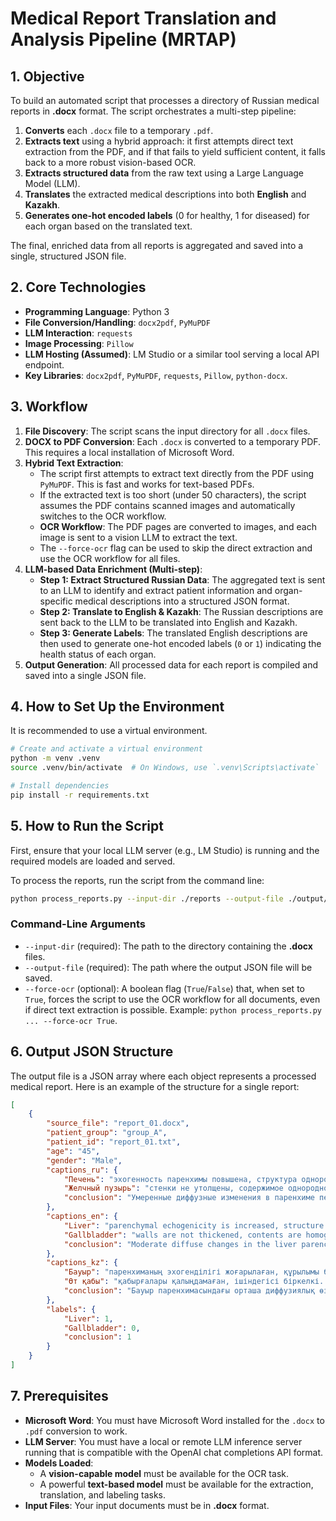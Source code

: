 # Medical Report Translation and Analysis Pipeline (MRTAP)

## 1. Objective
To build an automated script that processes a directory of Russian medical reports in **.docx** format. The script orchestrates a multi-step pipeline:
1.  **Converts** each `.docx` file to a temporary `.pdf`.
2.  **Extracts text** using a hybrid approach: it first attempts direct text extraction from the PDF, and if that fails to yield sufficient content, it falls back to a more robust vision-based OCR.
3.  **Extracts structured data** from the raw text using a Large Language Model (LLM).
4.  **Translates** the extracted medical descriptions into both **English** and **Kazakh**.
5.  **Generates one-hot encoded labels** (0 for healthy, 1 for diseased) for each organ based on the translated text.

The final, enriched data from all reports is aggregated and saved into a single, structured JSON file.

## 2. Core Technologies
- **Programming Language**: Python 3
- **File Conversion/Handling**: `docx2pdf`, `PyMuPDF`
- **LLM Interaction**: `requests`
- **Image Processing**: `Pillow`
- **LLM Hosting (Assumed)**: LM Studio or a similar tool serving a local API endpoint.
- **Key Libraries**: `docx2pdf`, `PyMuPDF`, `requests`, `Pillow`, `python-docx`.

## 3. Workflow
1.  **File Discovery**: The script scans the input directory for all `.docx` files.
2.  **DOCX to PDF Conversion**: Each `.docx` is converted to a temporary PDF. This requires a local installation of Microsoft Word.
3.  **Hybrid Text Extraction**:
    *   The script first attempts to extract text directly from the PDF using `PyMuPDF`. This is fast and works for text-based PDFs.
    *   If the extracted text is too short (under 50 characters), the script assumes the PDF contains scanned images and automatically switches to the OCR workflow.
    *   **OCR Workflow**: The PDF pages are converted to images, and each image is sent to a vision LLM to extract the text.
    *   The `--force-ocr` flag can be used to skip the direct extraction and use the OCR workflow for all files.
4.  **LLM-based Data Enrichment (Multi-step)**:
    *   **Step 1: Extract Structured Russian Data**: The aggregated text is sent to an LLM to identify and extract patient information and organ-specific medical descriptions into a structured JSON format.
    *   **Step 2: Translate to English & Kazakh**: The Russian descriptions are sent back to the LLM to be translated into English and Kazakh.
    *   **Step 3: Generate Labels**: The translated English descriptions are then used to generate one-hot encoded labels (`0` or `1`) indicating the health status of each organ.
5.  **Output Generation**: All processed data for each report is compiled and saved into a single JSON file.

## 4. How to Set Up the Environment
It is recommended to use a virtual environment.

```bash
# Create and activate a virtual environment
python -m venv .venv
source .venv/bin/activate  # On Windows, use `.venv\Scripts\activate`

# Install dependencies
pip install -r requirements.txt
```

## 5. How to Run the Script
First, ensure that your local LLM server (e.g., LM Studio) is running and the required models are loaded and served.

To process the reports, run the script from the command line:

```bash
python process_reports.py --input-dir ./reports --output-file ./output/results.json
```

### Command-Line Arguments
- `--input-dir` (required): The path to the directory containing the **.docx** files.
- `--output-file` (required): The path where the output JSON file will be saved.
- `--force-ocr` (optional): A boolean flag (`True`/`False`) that, when set to `True`, forces the script to use the OCR workflow for all documents, even if direct text extraction is possible. Example: `python process_reports.py ... --force-ocr True`.

## 6. Output JSON Structure
The output file is a JSON array where each object represents a processed medical report. Here is an example of the structure for a single report:

```json
[
    {
        "source_file": "report_01.docx",
        "patient_group": "group_A",
        "patient_id": "report_01.txt",
        "age": "45",
        "gender": "Male",
        "captions_ru": {
            "Печень": "эхогенность паренхимы повышена, структура однородная...",
            "Желчный пузырь": "стенки не утолщены, содержимое однородное...",
            "conclusion": "Умеренные диффузные изменения в паренхиме печени."
        },
        "captions_en": {
            "Liver": "parenchymal echogenicity is increased, structure is homogeneous...",
            "Gallbladder": "walls are not thickened, contents are homogeneous...",
            "conclusion": "Moderate diffuse changes in the liver parenchyma."
        },
        "captions_kz": {
            "Бауыр": "паренхиманың эхогенділігі жоғарылаған, құрылымы біркелкі...",
            "Өт қабы": "қабырғалары қалыңдамаған, ішіндегісі біркелкі...",
            "conclusion": "Бауыр паренхимасындағы орташа диффузиялық өзгерістер."
        },
        "labels": {
            "Liver": 1,
            "Gallbladder": 0,
            "conclusion": 1
        }
    }
]
```

## 7. Prerequisites
- **Microsoft Word**: You must have Microsoft Word installed for the `.docx` to `.pdf` conversion to work.
- **LLM Server**: You must have a local or remote LLM inference server running that is compatible with the OpenAI chat completions API format.
- **Models Loaded**:
  - A **vision-capable model** must be available for the OCR task.
  - A powerful **text-based model** must be available for the extraction, translation, and labeling tasks.
- **Input Files**: Your input documents must be in **.docx** format.